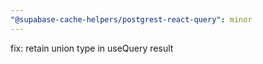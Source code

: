 ```yaml
---
"@supabase-cache-helpers/postgrest-react-query": minor
---
```


fix: retain union type in useQuery result

